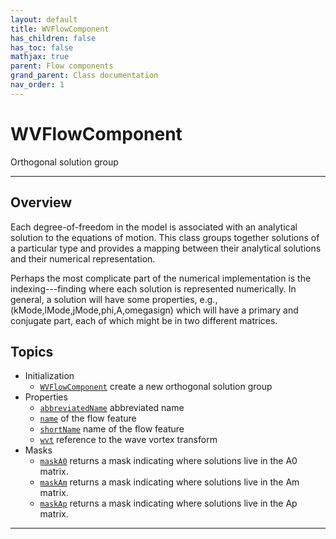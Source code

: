 ```yaml
---
layout: default
title: WVFlowComponent
has_children: false
has_toc: false
mathjax: true
parent: Flow components
grand_parent: Class documentation
nav_order: 1
---
```


#  WVFlowComponent

Orthogonal solution group


---

## Overview
 
  Each degree-of-freedom in the model is associated with an analytical
  solution to the equations of motion. This class groups together
  solutions of a particular type and provides a mapping between their
  analytical solutions and their numerical representation.
 
  Perhaps the most complicate part of the numerical implementation is
  the indexing---finding where each solution is represented
  numerically. In general, a solution will have some properties, e.g.,
    (kMode,lMode,jMode,phi,A,omegasign) 
  which will have a primary and conjugate part, each of which might be
  in two different matrices.
 
  


## Topics
+ Initialization
  + [`WVFlowComponent`](/classes/flow-components/wvflowcomponent/wvflowcomponent.html) create a new orthogonal solution group
+ Properties
  + [`abbreviatedName`](/classes/flow-components/wvflowcomponent/abbreviatedname.html) abbreviated name
  + [`name`](/classes/flow-components/wvflowcomponent/name.html) of the flow feature
  + [`shortName`](/classes/flow-components/wvflowcomponent/shortname.html) name of the flow feature
  + [`wvt`](/classes/flow-components/wvflowcomponent/wvt.html) reference to the wave vortex transform
+ Masks
  + [`maskA0`](/classes/flow-components/wvflowcomponent/maska0.html) returns a mask indicating where solutions live in the A0 matrix.
  + [`maskAm`](/classes/flow-components/wvflowcomponent/maskam.html) returns a mask indicating where solutions live in the Am matrix.
  + [`maskAp`](/classes/flow-components/wvflowcomponent/maskap.html) returns a mask indicating where solutions live in the Ap matrix.


---